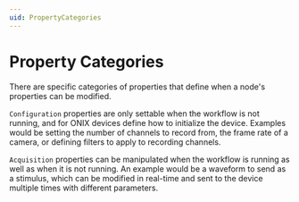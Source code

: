 ```yaml
---
uid: PropertyCategories
---
```


# Property Categories

There are specific categories of properties that define when a node's properties can be modified. 

`Configuration` properties are only settable when the workflow is not running, and for ONIX devices define how to initialize the device. Examples would be setting the number of channels to record from, the frame rate of a camera, or defining filters to apply to recording channels. 

`Acquisition` properties can be manipulated when the workflow is running as well as when it is not running. An example would be a waveform to send as a stimulus, which can be modified in real-time and sent to the device multiple times with different parameters.
